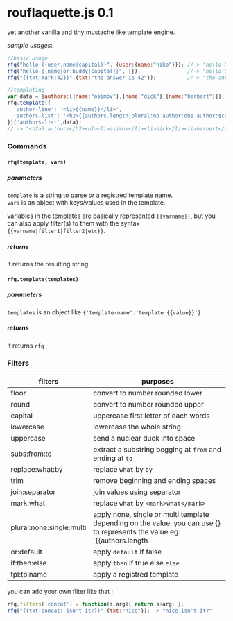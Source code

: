 rouflaquette.js 0.1
===================

yet another vanilla and tiny mustache like template engine.


*sample usages*: 
```js
//basic usage
rfq("hello {{user.name|capital}}", {user:{name:"niko"}}); //-> "hello Niko"
rfq("hello {{name|or:buddy|capital}}", {});               //-> "hello Buddy"
rfq("{{txt|mark:42}}",{txt:"the answer is 42"});          //-> "the answer is <mark>42</mark>"

//templating
var data = {authors:[{name:"asimov"},{name:"dick"},{name:"herbert"}]};
rfq.template({
  'author-line': '<li>{{name}}</li>',
  'authors-list': '<h2>{{authors.length|plural:no author:one author:$count authors}}</h2><ul>{{authors|tpl:author-line}}</ul>'
})('authors-list',data);
// -> "<h2>3 authors</h2><ul><li>asimov</li><li>dick</li><li>herbert</li></ul>"
```

### Commands


#### `rfq(template, vars)`

##### parameters
`template` is a string to parse *or* a registred template name.  
`vars` is an object with keys/values used in the template.

variables in the templates are basically represented `{{varname}}`, but you can also apply filter(s) to them with the syntax `{{varname|filter1|filter2|etc}}`.

##### returns
it returns the resulting string


#### `rfq.template(templates)`

##### parameters
`templates` is an object like `{'template-name':'template {{value}}'}`

##### returns
it returns `rfq`


### Filters

| filters                  | purposes                                                                                                                                                                |
|--------------------------|-------------------------------------------------------------------------------------------------------------------------------------------------------------------------|
| floor                    | convert to number rounded lower                                                                                                                                         |
| round                    | convert to number rounded upper                                                                                                                                         |
| capital                  | uppercase first letter of each words                                                                                                                                    |
| lowercase                | lowercase the whole string                                                                                                                                              |
| uppercase                | send a nuclear duck into space                                                                                                                                          |
| subs:from:to             | extract a substring begging at `from` and ending at `to`                                                                                                                |
| replace:what:by          | replace `what` by `by`                                                                                                                                                  |
| trim                     | remove beginning and ending spaces                                                                                                                                      |
| join:separator           | join values using separator                                                                                                                                             |
| mark:what                | replace `what` by `<mark>what</mark>`                                                                                                                                   |
| plural:none:single:multi | apply none, single or multi template depending on the value. you can use {} to represents the value eg: `{{authors.length|plural:no author:one author:$count authors}}` |
| or:default               | apply `default` if false                                                                                                                                                |
| if:then:else             | apply `then` if true else `else`                                                                                                                                        |
| tpl:tplname              | apply a registred template                                                                                                                                              |

you can add your own filter like that :
```js
rfq.filters['concat'] = function(s,arg){ return s+arg; };
rfq("{{txt|concat: isn't it?}}",{txt:"nice"}); -> "nice isn't it?"
```